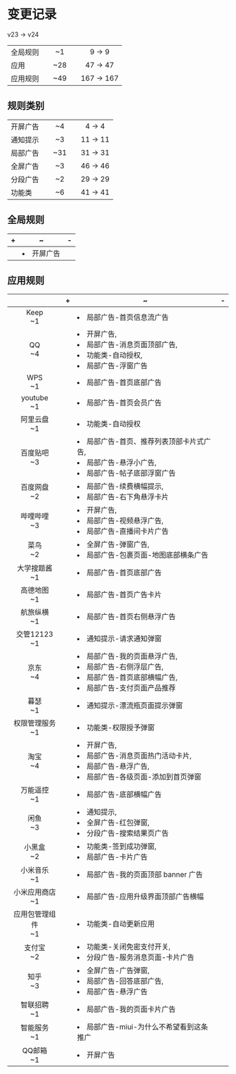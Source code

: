# 变更记录

v23 -> v24

||||||
|-|:-:|:-:|:-:|:-:|
|全局规则||~1||9 -> 9|
|应用||~28||47 -> 47|
|应用规则||~49||167 -> 167|

## 规则类别

||||||
|-|:-:|:-:|:-:|:-:|
|开屏广告||~4||4 -> 4|
|通知提示||~3||11 -> 11|
|局部广告||~31||31 -> 31|
|全屏广告||~3||46 -> 46|
|分段广告||~2||29 -> 29|
|功能类||~6||41 -> 41|

## 全局规则

|+|~|-|
|-|-|-|
||<li>开屏广告||

## 应用规则

||+|~|-|
|:-:|-|-|-|
|Keep<br>~1||<li>局部广告-首页信息流广告||
|QQ<br>~4||<li>开屏广告,<li>局部广告-消息页面顶部广告,<li>功能类-自动授权,<li>局部广告-浮窗广告||
|WPS<br>~1||<li>局部广告-首页底部广告||
|youtube<br>~1||<li>局部广告-首页会员广告||
|阿里云盘<br>~1||<li>功能类-自动授权||
|百度贴吧<br>~3||<li>局部广告-首页、推荐列表顶部卡片式广告,<li>局部广告-悬浮小广告,<li>局部广告-帖子底部浮窗广告||
|百度网盘<br>~2||<li>局部广告-续费横幅提示,<li>局部广告-右下角悬浮卡片||
|哔哩哔哩<br>~3||<li>开屏广告,<li>局部广告-视频悬浮广告,<li>局部广告-直播间卡片广告||
|菜鸟<br>~2||<li>全屏广告-弹窗广告,<li>局部广告-包裹页面-地图底部横条广告||
|大学搜题酱<br>~1||<li>局部广告-首页底部广告||
|高德地图<br>~1||<li>局部广告-首页广告卡片||
|航旅纵横<br>~1||<li>局部广告-首页右侧悬浮广告||
|交管12123<br>~1||<li>通知提示-请求通知弹窗||
|京东<br>~4||<li>局部广告-我的页面悬浮广告,<li>局部广告-右侧浮层广告,<li>局部广告-首页底部横幅广告,<li>局部广告-支付页面产品推荐||
|暮瑟<br>~1||<li>通知提示-漂流瓶页面提示弹窗||
|权限管理服务<br>~1||<li>功能类-权限授予弹窗||
|淘宝<br>~4||<li>开屏广告,<li>局部广告-消息页面热门活动卡片,<li>局部广告-悬浮广告,<li>局部广告-各级页面-添加到首页弹窗||
|万能遥控<br>~1||<li>局部广告-底部横幅广告||
|闲鱼<br>~3||<li>通知提示,<li>全屏广告-红包弹窗,<li>分段广告-搜索结果页广告||
|小黑盒<br>~2||<li>功能类-签到成功弹窗,<li>局部广告-卡片广告||
|小米音乐<br>~1||<li>局部广告-我的页面顶部 banner 广告||
|小米应用商店<br>~1||<li>局部广告-应用升级界面顶部广告横幅||
|应用包管理组件<br>~1||<li>功能类-自动更新应用||
|支付宝<br>~2||<li>功能类-关闭免密支付开关,<li>分段广告-服务消息页面-卡片广告||
|知乎<br>~3||<li>全屏广告-广告弹窗,<li>局部广告-回答底部广告,<li>局部广告-悬浮广告||
|智联招聘<br>~1||<li>局部广告-我的页面卡片广告||
|智能服务<br>~1||<li>局部广告-miui-为什么不希望看到这条推广||
|QQ邮箱<br>~1||<li>开屏广告||
